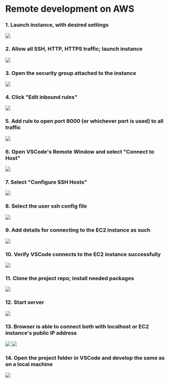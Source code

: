 # Remote development on AWS

### 1. Launch instance, with desired settings
![](./screenshots/01_instance_launch_1.png)

### 2. Allow all SSH, HTTP, HTTPS traffic; launch instance
![](./screenshots/02_instance_launch_2.png)

### 3. Open the security group attached to the instance
![](./screenshots/03_security_group_1.png)

### 4. Click "Edit inbound rules"
![](./screenshots/04_security_group_2.png)

### 5. Add rule to open port 8000 (or whichever port is used) to all traffic
![](./screenshots/05_security_group_3.png)

### 6. Open VSCode's Remote Window and select "Connect to Host"
![](./screenshots/06_vscode_remotehost_1.png)

### 7. Select "Configure SSH Hosts"
![](./screenshots/07_vscode_remotehost_2.png)

### 8. Select the user ssh config file
![](./screenshots/08_vscode_remotehost_3.png)

### 9. Add details for connecting to the EC2 instance as such
![](./screenshots/09_vscode_remotehost_4.png)

### 10. Verify VSCode connects to the EC2 instance successfully
![](./screenshots/10_vscode_connected.png)

### 11. Clone the project repo; install needed packages
![](./screenshots/11_git_setup.png)

### 12. Start server
![](./screenshots/12_start_server.png)

### 13. Browser is able to connect both with localhost or EC2 instance's public IP address
![](./screenshots/13_browser_connect_1.png)
![](./screenshots/14_browser_connect_2.png)

### 14. Open the project folder in VSCode and develop the same as on a local machine
![](./screenshots/15_vscode_folder_browser.png)
